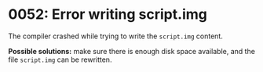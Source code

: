 # 0052: Error writing script.img

The compiler crashed while trying to write the `script.img` content.

**Possible solutions:** make sure there is enough disk space available, and the file `script.img` can be rewritten.
